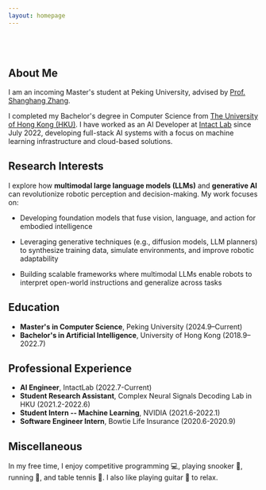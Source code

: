 ```yaml
---
layout: homepage
---
```


<h1 id="about-me"></h1>

<h2 style="margin: 80px 0px 10px;"></h2>

## About Me

I am an incoming Master's student at Peking University, advised by [Prof. Shanghang Zhang](https://www.shanghangzhang.com/).

I completed my Bachelor's degree in Computer Science from [The University of Hong Kong (HKU)](https://hku.hk/). I have worked as an AI Developer at [Intact Lab](https://intactlab.ca/hong-kong/) since July 2022, developing full-stack AI systems with a focus on machine learning infrastructure and cloud-based solutions.

## Research Interests

I explore how **multimodal large language models (LLMs)** and **generative AI** can revolutionize robotic perception and decision-making. My work focuses on:

- Developing foundation models that fuse vision, language, and action for embodied intelligence

- Leveraging generative techniques (e.g., diffusion models, LLM planners) to synthesize training data, simulate environments, and improve robotic adaptability

- Building scalable frameworks where multimodal LLMs enable robots to interpret open-world instructions and generalize across tasks

## Education

- **Master's in Computer Science**, Peking University (2024.9–Current)
- **Bachelor's in Artificial Intelligence**, University of Hong Kong (2018.9–2022.7)

## Professional Experience

- **AI Engineer**, IntactLab (2022.7-Current)
- **Student Research Assistant**, Complex Neural Signals Decoding Lab in HKU (2021.2-2022.6)
- **Student Intern -- Machine Learning**, NVIDIA (2021.6-2022.1)
- **Software Engineer Intern**, Bowtie Life Insurance (2020.6-2020.9)

## Miscellaneous

In my free time, I enjoy competitive programming 💻, playing snooker 🎱, running 🏃, and table tennis 🏓. I also like playing guitar 🎸 to relax.
